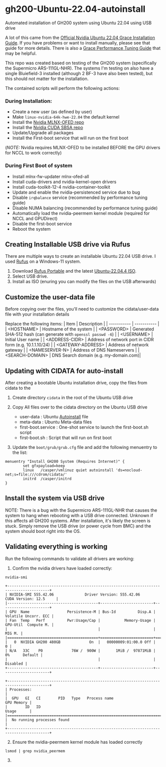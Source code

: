 # gh200-Ubuntu-22.04-autoinstall
Automated installation of GH200 system using Ubuntu 22.04 using USB drive

A lot of this came from the [Official Nvidia Ubuntu 22.04 Grace Installation Guide](https://docs.nvidia.com/grace-ubuntu-install-guide.pdf). If you have problems or want to install manually, please see that guide for more details. There is also a [Grace Performance Tuning Guide](https://docs.nvidia.com/grace-performance-tuning-guide.pdf) that may be helpful.

This repo was created based on testing of the GH200 system (specifically the Supermicro ARS-111GL-NHR). The systems I'm testing on also have a single Bluiefield-3 installed (although 2 BF-3 have also been tested), but this should not matter for the installation.

The contained scripts will perform the following actions:

### During Installation:
- Create a new user (as defined by user)
- Make `linux-nvidia-64k-hwe-22.04` the default kernel
- Install the [Nvidia MLNX-OFED repo](https://linux.mellanox.com/public/repo/mlnx_ofed/latest/ubuntu22.04/arm64)
- Install the [Nvidia CUDA SBSA repo](https://developer.download.nvidia.com/compute/cuda/repos/ubuntu2204/sbsa/)
- Update/Upgrade all packages
- Install the First-boot service that will run on the first boot

(*NOTE:* Nvidia requires MLNX-OFED to be installed BEFORE the GPU drivers for NCCL to work correctly)

### During First Boot of system
- Install mlnx-fw-updater mlnx-ofed-all
- Install cuda-drivers and nvidia-kernel-open drivers
- Install cuda-toolkit-12-4 nvidia-container-toolkit
- Update and enable the nvidia-persistenced service due to bug
- Disable `irqbalance` service (recommended by performance tuning guide)
- Disable NUMA balancing (recommended by performance tuning guide)
- Automatically load the nvidia-peermem kernel module (required for NCCL and GPUDirect)
- Disable the first-boot service
- Reboot the system

## Creating Installable USB drive via Rufus
There are multiple ways to create an installable Ubuntu 22.04 USB drive. I used [Rufus](https://rufus.ie/downloads/) on a Windows-11 system.

1. Download [Rufus Portable](https://github.com/pbatard/rufus/releases/download/v4.5/rufus-4.5p.exe) and the latest [Ubuntu-22.04.4 ISO](https://mirror.umd.edu/ubuntu-iso/22.04/ubuntu-22.04.4-live-server-amd64.iso).
2. Select USB drive.
3. Install as ISO (enuring you can modify the files on the USB afterwards)

## Customize the user-data file
Before copying over the files, you'll need to customize the cidata/user-data file with your installation details

Replace the following items:
| Item | Description |
| ----------- | ----------- |
| \<HOSTNAME> | Hostname of the system |
| \<PASSWORD> | Generated SHA-512 hash (can generate with `openssl passwd -6`) |
| \<USERNAME> | Initial User name |
| \<ADDRESS-CIDR> | Address of network port in CIDR form (e.g. 10.1.1.10/24) |
| \<GATEWAY-ADDRESS> | Address of network gateway |
| \<NAMESERVER-N> | Address of DNS Nameservers |
| \<SEARCH-DOMAIN> | DNS Search domain (e.g. my-domain.com)|


## Updating with CIDATA for auto-install
After creating a bootable Ubuntu installation drive, copy the files from cidata to the 

1. Create directory `cidata` in the root of the Ubuntu USB drive

2. Copy All files over to the cidata directory on the Ubuntu USB drive
    - user-data : Ubuntu [Autoinstall](https://canonical-subiquity.readthedocs-hosted.com/en/latest/intro-to-autoinstall.html) file
    - meta-data : Ubuntu Meta-data files
    - first-boot.service : One-shot service to launch the first-boot.sh script
    - first-boot.sh : Script that will run on first boot

3. Update the `boot/grub/grub.cfg` file and add the following menuentry to the list:

```
menuentry "Install GH200 System (Requires Internet)" {
        set gfxpayload=keep
        linux   /casper/vmlinuz quiet autoinstall 'ds=nocloud-net;s=file:///cdrom/cidata/'
        initrd  /casper/initrd
}
```

## Install the system via USB drive
NOTE: There is a bug with the Supermicro ARS-111GL-NHR that causes the system to hang when rebooting with a USB drive connected. Unknown if this affects all GH200 systems. After installation, it's likely the screen is stuck. Simply remove the USB drive (or power cycle from BMC) and the system should boot right into the OS.

## Validating everything is working
Run the following commands to validate all drivers are working:

1. Confirm the nvidia drivers have loaded correctly:
```
nvidia-smi

+-----------------------------------------------------------------------------------------+
| NVIDIA-SMI 555.42.06              Driver Version: 555.42.06      CUDA Version: 12.5     |
|-----------------------------------------+------------------------+----------------------+
| GPU  Name                 Persistence-M | Bus-Id          Disp.A | Volatile Uncorr. ECC |
| Fan  Temp   Perf          Pwr:Usage/Cap |           Memory-Usage | GPU-Util  Compute M. |
|                                         |                        |               MIG M. |
|=========================================+========================+======================|
|   0  NVIDIA GH200 480GB             On  |   00000009:01:00.0 Off |                    0 |
| N/A   33C    P0             76W /  900W |       1MiB /  97871MiB |      0%      Default |
|                                         |                        |             Disabled |
+-----------------------------------------+------------------------+----------------------+

+-----------------------------------------------------------------------------------------+
| Processes:                                                                              |
|  GPU   GI   CI        PID   Type   Process name                              GPU Memory |
|        ID   ID                                                               Usage      |
|=========================================================================================|
|  No running processes found                                                             |
+-----------------------------------------------------------------------------------------+

```

2. Ensure the nvidia-peermem kernel module has loaded correctly
```
lsmod | grep nvidia_peermem
```

3. 